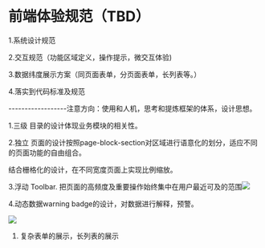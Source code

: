 # 前端体验规范（TBD）

1.系统设计规范

2.交互规范（功能区域定义，操作提示，微交互体验\)

3.数据纬度展示方案（同页面表单，分页面表单，长列表等。）

4.落实到代码标准及规范

------------------注意方向：使用和人机，思考和提炼框架的体系，设计思想。

1.三级 目录的设计体现业务模块的相关性。

2.独立 页面的设计按照page-block-section对区域进行语意化的划分，适应不同的页面功能的自由组合。

结合栅格化的设计，在不同宽度页面上实现比例缩放。

3.浮动 Toolbar. 把页面的高频度及重要操作始终集中在用户最近可及的范围![](/assets/1524565029855.jpg)

4.动态数据warning badge的设计，对数据进行解释，预警。

![](/assets/1524560908620.jpg)

1. 复杂表单的展示，长列表的展示



